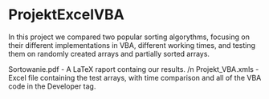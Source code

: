 # ProjektExcelVBA

In this project we compared two popular sorting algorythms,
focusing on their different implementations in VBA, different working times,
and testing them on randomly created arrays and partially sorted arrays.


Sortowanie.pdf - A LaTeX raport containg our results. /n
Projekt_VBA.xmls - Excel file containing the test arrays, with time comparison and all of the VBA code in the Developer tag.
